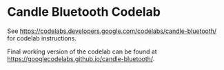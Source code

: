 Candle Bluetooth Codelab
========================

See https://codelabs.developers.google.com/codelabs/candle-bluetooth/ for codelab instructions.

Final working version of the codelab can be found at https://googlecodelabs.github.io/candle-bluetooth/.
